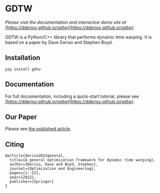 # GDTW

_Please visit the documentation and interactive demo site at [https://dderiso.github.io/gdtw](https://dderiso.github.io/gdtw)._

GDTW is a Python/C++ library that performs dynamic time warping. 
It is based on a paper by Dave Deriso and Stephen Boyd.

## Installation

```
pip install gdtw
```

## Documentation

For full documentation, including a quick-start tutorial, please see [https://dderiso.github.io/gdtw](https://dderiso.github.io/gdtw).


## Our Paper

Please see [the published article](https://rdcu.be/cT5dD).

## Citing

```
@article{deriso2022general,
  title={A general optimization framework for dynamic time warping},
  author={Deriso, Dave and Boyd, Stephen},
  journal={Optimization and Engineering},
  pages={1--22},
  year={2022},
  publisher={Springer}
}
```